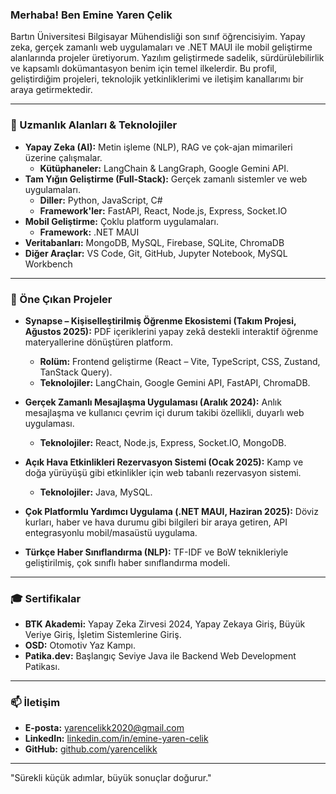 ### Merhaba! Ben Emine Yaren Çelik

Bartın Üniversitesi Bilgisayar Mühendisliği son sınıf öğrencisiyim. Yapay zeka, gerçek zamanlı web uygulamaları ve .NET MAUI ile mobil geliştirme alanlarında projeler üretiyorum. Yazılım geliştirmede sadelik, sürdürülebilirlik ve kapsamlı dokümantasyon benim için temel ilkelerdir. Bu profil, geliştirdiğim projeleri, teknolojik yetkinliklerimi ve iletişim kanallarımı bir araya getirmektedir.

---

### 🚀 Uzmanlık Alanları & Teknolojiler

* **Yapay Zeka (AI):** Metin işleme (NLP), RAG ve çok-ajan mimarileri üzerine çalışmalar.
    * **Kütüphaneler:** LangChain & LangGraph, Google Gemini API.
* **Tam Yığın Geliştirme (Full-Stack):** Gerçek zamanlı sistemler ve web uygulamaları.
    * **Diller:** Python, JavaScript, C#
    * **Framework'ler:** FastAPI, React, Node.js, Express, Socket.IO
* **Mobil Geliştirme:** Çoklu platform uygulamaları.
    * **Framework:** .NET MAUI
* **Veritabanları:** MongoDB, MySQL, Firebase, SQLite, ChromaDB
* **Diğer Araçlar:** VS Code, Git, GitHub, Jupyter Notebook, MySQL Workbench

---

### 📌 Öne Çıkan Projeler

* **Synapse – Kişiselleştirilmiş Öğrenme Ekosistemi (Takım Projesi, Ağustos 2025):**
    PDF içeriklerini yapay zekâ destekli interaktif öğrenme materyallerine dönüştüren platform.
    * **Rolüm:** Frontend geliştirme (React – Vite, TypeScript, CSS, Zustand, TanStack Query).
    * **Teknolojiler:** LangChain, Google Gemini API, FastAPI, ChromaDB.

* **Gerçek Zamanlı Mesajlaşma Uygulaması (Aralık 2024):**
    Anlık mesajlaşma ve kullanıcı çevrim içi durum takibi özellikli, duyarlı web uygulaması.
    * **Teknolojiler:** React, Node.js, Express, Socket.IO, MongoDB.

* **Açık Hava Etkinlikleri Rezervasyon Sistemi (Ocak 2025):**
    Kamp ve doğa yürüyüşü gibi etkinlikler için web tabanlı rezervasyon sistemi.
    * **Teknolojiler:** Java, MySQL.

* **Çok Platformlu Yardımcı Uygulama (.NET MAUI, Haziran 2025):**
    Döviz kurları, haber ve hava durumu gibi bilgileri bir araya getiren, API entegrasyonlu mobil/masaüstü uygulama.

* **Türkçe Haber Sınıflandırma (NLP):**
    TF-IDF ve BoW teknikleriyle geliştirilmiş, çok sınıflı haber sınıflandırma modeli.

---

### 🎓 Sertifikalar

* **BTK Akademi:** Yapay Zeka Zirvesi 2024, Yapay Zekaya Giriş, Büyük Veriye Giriş, İşletim Sistemlerine Giriş.
* **OSD:** Otomotiv Yaz Kampı.
* **Patika.dev:** Başlangıç Seviye Java ile Backend Web Development Patikası.

---

### 📫 İletişim

* **E-posta:** yarencelikk2020@gmail.com
* **LinkedIn:** [linkedin.com/in/emine-yaren-celik](https://www.linkedin.com/in/emine-yaren-celik-815802296/)
* **GitHub:** [github.com/yarencelikk](https://github.com/yarencelikk)

---

"Sürekli küçük adımlar, büyük sonuçlar doğurur."
